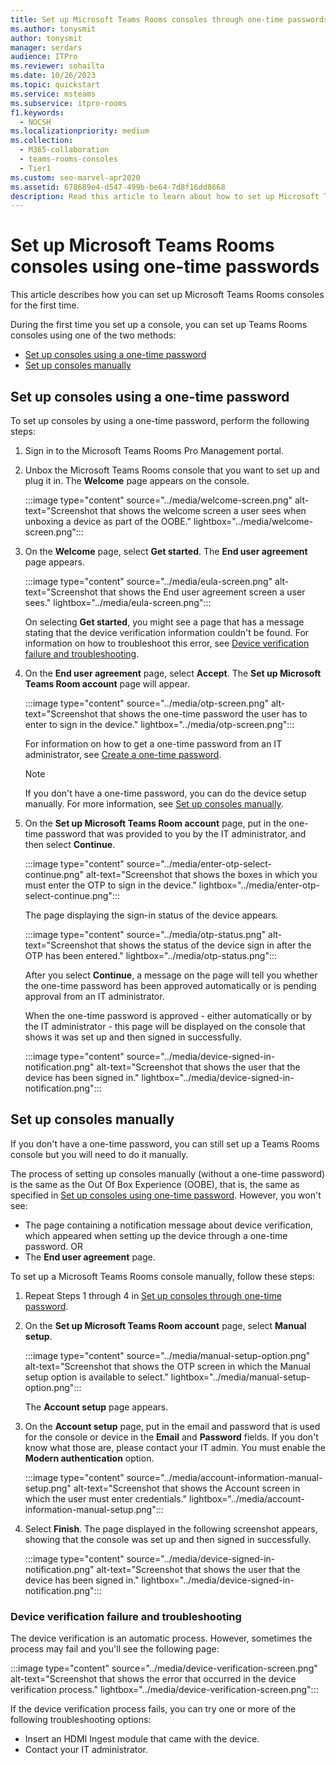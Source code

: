 ```yaml
---
title: Set up Microsoft Teams Rooms consoles through one-time passwords
ms.author: tonysmit
author: tonysmit
manager: serdars
audience: ITPro
ms.reviewer: sohailta
ms.date: 10/26/2023
ms.topic: quickstart
ms.service: msteams
ms.subservice: itpro-rooms
f1.keywords: 
  - NOCSH
ms.localizationpriority: medium
ms.collection: 
  - M365-collaboration
  - teams-rooms-consoles
  - Tier1
ms.custom: seo-marvel-apr2020
ms.assetid: 678689e4-d547-499b-be64-7d8f16dd8668
description: Read this article to learn about how to set up Microsoft Teams Rooms consoles for the first time.
---
```


# Set up Microsoft Teams Rooms consoles using one-time passwords

This article describes how you can set up Microsoft Teams Rooms consoles for the first time.

During the first time you set up a console, you can set up Teams Rooms consoles using one of the two methods:

- [Set up consoles using a one-time password](#set-up-consoles-using-a-one-time-password)
- [Set up consoles manually](#set-up-consoles-manually)

## Set up consoles using a one-time password

To set up consoles by using a one-time password, perform the following steps:

1. Sign in to the Microsoft Teams Rooms Pro Management portal.
1. Unbox the Microsoft Teams Rooms console that you want to set up and plug it in. The **Welcome** page appears on the console.

   :::image type="content" source="../media/welcome-screen.png" alt-text="Screenshot that shows the welcome screen a user sees when unboxing a device as part of the OOBE." lightbox="../media/welcome-screen.png":::

1. On the **Welcome** page, select **Get started**. The **End user agreement** page appears.

   :::image type="content" source="../media/eula-screen.png" alt-text="Screenshot that shows the End user agreement screen a user sees." lightbox="../media/eula-screen.png":::

   On selecting **Get started**, you might see a page that has a message stating that the device verification information couldn't be found. For information on how to troubleshoot this error, see [Device verification failure and troubleshooting](#device-verification-failure-and-troubleshooting).

1. On the **End user agreement** page, select **Accept**. The **Set up Microsoft Teams Room account** page will appear.

   :::image type="content" source="../media/otp-screen.png" alt-text="Screenshot that shows the one-time password the user has to enter to sign in the device." lightbox="../media/otp-screen.png":::

   For information on how to get a one-time password from an IT administrator, see [Create a one-time password](create-otp.md#create-a-one-time-password).

   > [!NOTE]
   > If you don't have a one-time password, you can do the device setup manually. For more information, see [Set up consoles manually](#set-up-consoles-manually).

1. On the **Set up Microsoft Teams Room account** page, put in the one-time password that was provided to you by the IT administrator, and then select **Continue**.

   :::image type="content" source="../media/enter-otp-select-continue.png" alt-text="Screenshot that shows the boxes in which you must enter the OTP to sign in the device." lightbox="../media/enter-otp-select-continue.png":::

   The page displaying the sign-in status of the device appears.

   :::image type="content" source="../media/otp-status.png" alt-text="Screenshot that shows the status of the device sign in after the OTP has been entered." lightbox="../media/otp-status.png":::

    After you select **Continue**, a message on the page will tell you whether the one-time password has been approved automatically or is pending approval from an IT administrator.

   When the one-time password is approved - either automatically or by the IT administrator - this page will be displayed on the console that shows it was set up and then signed in successfully.

   :::image type="content" source="../media/device-signed-in-notification.png" alt-text="Screenshot that shows the user that the device has been signed in." lightbox="../media/device-signed-in-notification.png":::

## Set up consoles manually

If you don't have a one-time password, you can still set up a Teams Rooms console but you will need to do it manually.

The process of setting up consoles manually (without a one-time password) is the same as the Out Of Box Experience (OOBE), that is, the same as specified in [Set up consoles using one-time password](#set-up-consoles-using-a-one-time-password). However, you won't see:

- The page containing a notification message about device verification, which appeared when setting up the device through a one-time password.
  OR
- The **End user agreement** page.

To set up a Microsoft Teams Rooms console manually,  follow these steps:

1. Repeat Steps 1 through 4 in [Set up consoles through one-time password](#set-up-consoles-using-a-one-time-password). 

1. On the **Set up Microsoft Teams Room account** page, select **Manual setup**.

   :::image type="content" source="../media/manual-setup-option.png" alt-text="Screenshot that shows the OTP screen in which the Manual setup option is available to select." lightbox="../media/manual-setup-option.png":::

   The **Account setup** page appears.

1. On the **Account setup** page, put in the email and password that is used for the console or device in the **Email** and **Password** fields. If you don't know what those are, please contact your IT admin. You must enable the **Modern authentication** option.

   :::image type="content" source="../media/account-information-manual-setup.png" alt-text="Screenshot that shows the Account screen in which the user must enter credentials." lightbox="../media/account-information-manual-setup.png":::

1. Select **Finish**. The page displayed in the following screenshot appears, showing that the console was set up and then signed in successfully.

   :::image type="content" source="../media/device-signed-in-notification.png" alt-text="Screenshot that shows the user that the device has been signed in." lightbox="../media/device-signed-in-notification.png":::

### Device verification failure and troubleshooting

The device verification is an automatic process. However, sometimes the process may fail and you'll see the following page:

:::image type="content" source="../media/device-verification-screen.png" alt-text="Screenshot that shows the error that occurred in the device verification process." lightbox="../media/device-verification-screen.png":::

If the device verification process fails, you can try one or more of the following troubleshooting options:

- Insert an HDMI Ingest module that came with the device.
- Contact your IT administrator.